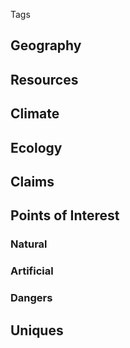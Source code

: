 Tags

## Geography 

## Resources 

## Climate

## Ecology 

## Claims

## Points of Interest 
### Natural

### Artificial 

### Dangers

## Uniques
